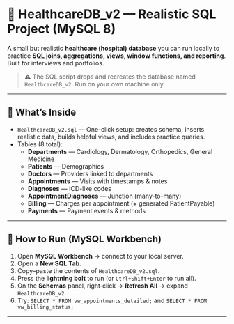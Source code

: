 # 🏥 HealthcareDB_v2 — Realistic SQL Project (MySQL 8)

A small but realistic **healthcare (hospital) database** you can run locally to practice **SQL joins, aggregations, views, window functions, and reporting**. Built for interviews and portfolios.

> ⚠️ The SQL script drops and recreates the database named `HealthcareDB_v2`. Run on your own machine only.

---

## 📂 What’s Inside
- `HealthcareDB_v2.sql` — One-click setup: creates schema, inserts realistic data, builds helpful views, and includes practice queries.
- Tables (8 total):
  - **Departments** — Cardiology, Dermatology, Orthopedics, General Medicine
  - **Patients** — Demographics
  - **Doctors** — Providers linked to departments
  - **Appointments** — Visits with timestamps & notes
  - **Diagnoses** — ICD-like codes
  - **AppointmentDiagnoses** — Junction (many-to-many)
  - **Billing** — Charges per appointment (+ generated PatientPayable)
  - **Payments** — Payment events & methods

---

## 🚀 How to Run (MySQL Workbench)
1. Open **MySQL Workbench** → connect to your local server.
2. Open a **New SQL Tab**.
3. Copy–paste the contents of `HealthcareDB_v2.sql`.
4. Press the **lightning bolt** to run (or `Ctrl+Shift+Enter` to run all).
5. On the **Schemas** panel, right‑click → **Refresh All** → expand `HealthcareDB_v2`.
6. Try: `SELECT * FROM vw_appointments_detailed;` and `SELECT * FROM vw_billing_status;`

---
